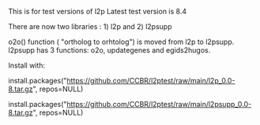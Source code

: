 This is for test versions of l2p 
Latest test version is 8.4

There are now two libraries : 1) l2p and 2) l2psupp

o2o() function ( "ortholog to orhtolog") is moved from l2p to l2psupp.
l2psupp has 3 functions: o2o, updategenes and egids2hugos.

Install with:<br>

install.packages("https://github.com/CCBR/l2ptest/raw/main/l2p_0.0-8.tar.gz", repos=NULL) 

install.packages("https://github.com/CCBR/l2ptest/raw/main/l2psupp_0.0-8.tar.gz", repos=NULL) 
